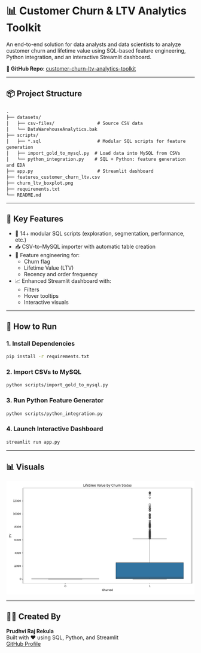 # 📊 Customer Churn & LTV Analytics Toolkit

An end-to-end solution for data analysts and data scientists to analyze customer churn and lifetime value using SQL-based feature engineering, Python integration, and an interactive Streamlit dashboard.

**🔗 GitHub Repo**: [customer-churn-ltv-analytics-toolkit](https://github.com/Prudhvirajrekula/customer-churn-ltv-analytics-toolkit)

---

## 📦 Project Structure

```
.
├── datasets/
│   ├── csv-files/                # Source CSV data
│   └── DataWarehouseAnalytics.bak
├── scripts/
│   ├── *.sql                     # Modular SQL scripts for feature generation
│   ├── import_gold_to_mysql.py  # Load data into MySQL from CSVs
│   └── python_integration.py    # SQL + Python: feature generation and EDA
├── app.py                        # Streamlit dashboard
├── features_customer_churn_ltv.csv
├── churn_ltv_boxplot.png
├── requirements.txt
└── README.md
```

---

## 🧠 Key Features

- 🔧 14+ modular SQL scripts (exploration, segmentation, performance, etc.)
- 📥 CSV-to-MySQL importer with automatic table creation
- 🧮 Feature engineering for:
  - Churn flag
  - Lifetime Value (LTV)
  - Recency and order frequency
- 📈 Enhanced Streamlit dashboard with:
  - Filters
  - Hover tooltips
  - Interactive visuals

---

## 🚀 How to Run

### 1. Install Dependencies
```bash
pip install -r requirements.txt
```

### 2. Import CSVs to MySQL
```bash
python scripts/import_gold_to_mysql.py
```

### 3. Run Python Feature Generator
```bash
python scripts/python_integration.py
```

### 4. Launch Interactive Dashboard
```bash
streamlit run app.py
```

---

## 📊 Visuals

![LTV Boxplot](churn_ltv_boxplot.png)

---

## 👨‍💻 Created By

**Prudhvi Raj Rekula**  
Built with ❤️ using SQL, Python, and Streamlit  
[GitHub Profile](https://github.com/Prudhvirajrekula)